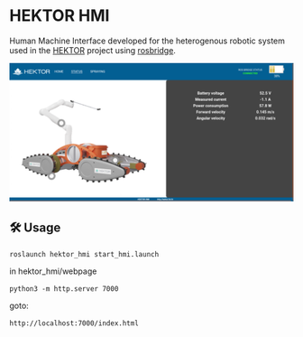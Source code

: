 # HEKTOR HMI

Human Machine Interface developed for the heterogenous robotic system used in the [HEKTOR](https://hektor.fer.hr/) project using [rosbridge](https://github.com/RobotWebTools/rosbridge_suite).


<img src="doc/Hektor_hmi.png" width="700">

## 🛠️ Usage

    roslaunch hektor_hmi start_hmi.launch   

in hektor_hmi/webpage

    python3 -m http.server 7000

goto:
 
    http://localhost:7000/index.html